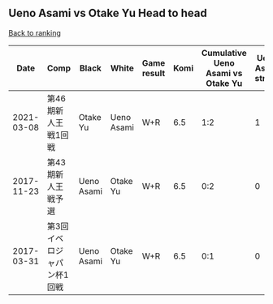 ## Ueno Asami vs Otake Yu Head to head

[Back to ranking](../../index.md)




| **Date** | **Comp** | **Black** | **White** | **Game result** | **Komi** | **Cumulative Ueno Asami vs Otake Yu** | **Ueno Asami streak** | **Otake Yu streak** | 
| --- | --- | --- | --- | --- | --- | --- | --- | --- |
| 2021-03-08 | 第46期新人王戦1回戦 | Otake Yu | Ueno Asami | W+R | 6.5 | 1:2 | 1 | 0 | 
| 2017-11-23 | 第43期新人王戦予選 | Ueno Asami | Otake Yu | W+R | 6.5 | 0:2 | 0 | 2 | 
| 2017-03-31 | 第3回イベロジャパン杯1回戦 | Ueno Asami | Otake Yu | W+R | 6.5 | 0:1 | 0 | 1 |




